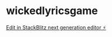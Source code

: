 # wickedlyricsgame

[Edit in StackBlitz next generation editor ⚡️](https://stackblitz.com/~/github.com/thrivehub4you/wickedlyricsgame)